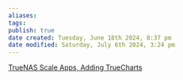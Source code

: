 ```yaml
---
aliases: 
tags: 
publish: true
date created: Tuesday, June 18th 2024, 8:37 pm
date modified: Saturday, July 6th 2024, 3:24 pm
---
```


[TrueNAS Scale Apps, Adding TrueCharts](../TrueNAS%20Scale%20Home%20Server/TrueNAS%20Scale%20Apps,%20Adding%20TrueCharts/TrueNAS%20Scale%20Apps,%20Adding%20TrueCharts.md) 

